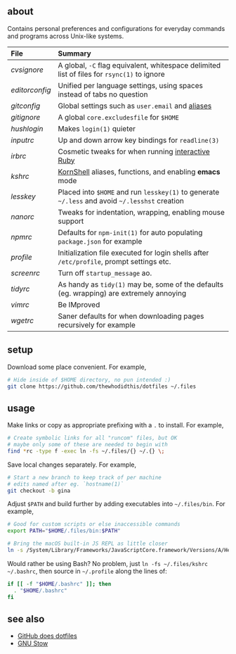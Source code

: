 ## about

Contains personal preferences and configurations for everyday commands and programs across Unix-like systems.

| File               | Summary                                                                                         |
|:------------------ |:----------------------------------------------------------------------------------------------- | 
| _cvsignore_        | A global, `-C` flag equivalent, whitespace delimited list of files for `rsync(1)` to ignore     |
| _editorconfig_     | Unified per language settings, using spaces instead of tabs no question                         |
| _gitconfig_        | Global settings such as `user.email` and [aliases]                                              |
| _gitignore_        | A global `core.excludesfile` for `$HOME`                                                        |
| _hushlogin_        | Makes `login(1)` quieter                                                                        |
| _inputrc_          | Up and down arrow key bindings for `readline(3)`                                                |
| _irbrc_            | Cosmetic tweaks for when running [interactive Ruby]                                             |
| _kshrc_            | [KornShell] aliases, functions, and enabling **emacs** mode                                     |
| _lesskey_          | Placed into `$HOME` and run `lesskey(1)` to generate `~/.less` and avoid `~/.lesshst` creation  |
| _nanorc_           | Tweaks for indentation, wrapping, enabling mouse support                                        |
| _npmrc_            | Defaults for `npm-init(1)` for auto populating `package.json` for example                       |
| _profile_          | Initialization file executed for login shells after `/etc/profile`, prompt settings etc.        |
| _screenrc_         | Turn off `startup_message` ao.                                                                  |
| _tidyrc_           | As handy as `tidy(1)` may be, some of the defaults (eg. wrapping) are extremely annoying        |
| _vimrc_            | Be IMproved                                                                                     |
| _wgetrc_           | Saner defaults for when downloading pages recursively for example                               |

[aliases]: https://git-scm.com/book/en/v2/Git-Basics-Git-Aliases
[interactive Ruby]: https://github.com/ruby/irb
[KornShell]: https://man.openbsd.org/ksh

## setup

Download some place convenient. For example,

```sh
# Hide inside of $HOME directory, no pun intended :)
git clone https://github.com/thewhodidthis/dotfiles ~/.files
```

## usage

Make links or copy as appropriate prefixing with a `.` to install. For example,

```sh
# Create symbolic links for all "runcom" files, but OK
# maybe only some of these are needed to begin with
find *rc -type f -exec ln -fs ~/.files/{} ~/.{} \;
```

Save local changes separately. For example,

```sh
# Start a new branch to keep track of per machine
# edits named after eg. `hostname(1)`
git checkout -b gina
```

Adjust `$PATH` and build further by adding executables into `~/.files/bin`. For example,

```sh
# Good for custom scripts or else inaccessible commands
export PATH="$HOME/.files/bin:$PATH"

# Bring the macOS built-in JS REPL as little closer
ln -s /System/Library/Frameworks/JavaScriptCore.framework/Versions/A/Helpers/jsc ~/.files/bin
```

Would rather be using Bash? No problem, just `ln -fs ~/.files/kshrc ~/.bashrc`, then source in `~/.profile` along the lines of:

```sh
if [[ -f "$HOME/.bashrc" ]]; then
  . "$HOME/.bashrc"
fi
```

## see also

- [GitHub does dotfiles](https://dotfiles.github.io)
- [GNU Stow](https://www.gnu.org/software/stow/)
